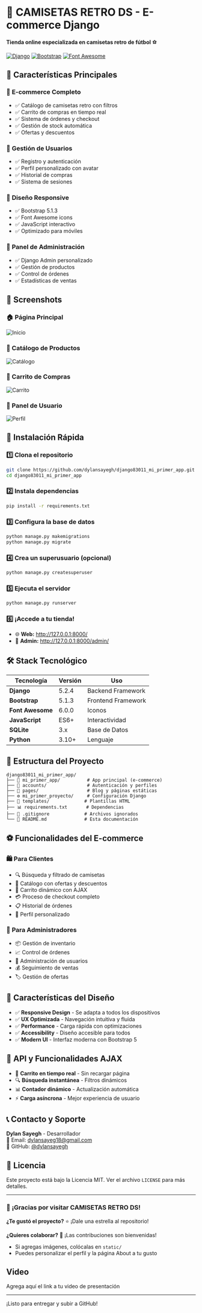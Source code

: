 # 👕 CAMISETAS RETRO DS - E-commerce Django

**Tienda online especializada en camisetas retro de fútbol** ⚽

[![Django](https://img.shields.io/badge/Django-5.2.4-green.svg)](https://www.djangoproject.com/)
[![Bootstrap](https://img.shields.io/badge/Bootstrap-5.1.3-purple.svg)](https://getbootstrap.com/)
[![Font Awesome](https://img.shields.io/badge/Font_Awesome-6.0.0-blue.svg)](https://fontawesome.com/)

## 🌟 Características Principales

### 🛒 **E-commerce Completo**
- ✅ Catálogo de camisetas retro con filtros
- ✅ Carrito de compras en tiempo real
- ✅ Sistema de órdenes y checkout
- ✅ Gestión de stock automática
- ✅ Ofertas y descuentos

### 👤 **Gestión de Usuarios**
- ✅ Registro y autenticación
- ✅ Perfil personalizado con avatar
- ✅ Historial de compras
- ✅ Sistema de sesiones

### 📱 **Diseño Responsive**
- ✅ Bootstrap 5.1.3
- ✅ Font Awesome icons
- ✅ JavaScript interactivo
- ✅ Optimizado para móviles

### 🔧 **Panel de Administración**
- ✅ Django Admin personalizado
- ✅ Gestión de productos
- ✅ Control de órdenes
- ✅ Estadísticas de ventas

## 📸 Screenshots

### 🏠 Página Principal
![Inicio](https://via.placeholder.com/800x400/007bff/ffffff?text=CAMISETAS+RETRO+DS+HOME)

### 👕 Catálogo de Productos
![Catálogo](https://via.placeholder.com/800x400/28a745/ffffff?text=CATALOGO+CAMISETAS+RETRO)

### 🛒 Carrito de Compras
![Carrito](https://via.placeholder.com/800x400/ffc107/000000?text=CARRITO+DE+COMPRAS)

### 👤 Panel de Usuario
![Perfil](https://via.placeholder.com/800x400/6f42c1/ffffff?text=PERFIL+DE+USUARIO)

## 🚀 Instalación Rápida

### 1️⃣ **Clona el repositorio**
```bash
git clone https://github.com/dylansayegh/django83011_mi_primer_app.git
cd django83011_mi_primer_app
```

### 2️⃣ **Instala dependencias**
```bash
pip install -r requirements.txt
```

### 3️⃣ **Configura la base de datos**
```bash
python manage.py makemigrations
python manage.py migrate
```

### 4️⃣ **Crea un superusuario (opcional)**
```bash
python manage.py createsuperuser
```

### 5️⃣ **Ejecuta el servidor**
```bash
python manage.py runserver
```

### 6️⃣ **¡Accede a tu tienda!**
- 🌐 **Web:** http://127.0.0.1:8000/
- 🔧 **Admin:** http://127.0.0.1:8000/admin/

## 🛠️ Stack Tecnológico

| Tecnología | Versión | Uso |
|------------|---------|-----|
| **Django** | 5.2.4 | Backend Framework |
| **Bootstrap** | 5.1.3 | Frontend Framework |
| **Font Awesome** | 6.0.0 | Iconos |
| **JavaScript** | ES6+ | Interactividad |
| **SQLite** | 3.x | Base de Datos |
| **Python** | 3.10+ | Lenguaje |

## 📁 Estructura del Proyecto

```
django83011_mi_primer_app/
├── 🏪 mi_primer_app/          # App principal (e-commerce)
├── 👤 accounts/               # Autenticación y perfiles  
├── 📄 pages/                  # Blog y páginas estáticas
├── ⚙️ mi_primer_proyecto/     # Configuración Django
├── 🎨 templates/             # Plantillas HTML
├── 📊 requirements.txt       # Dependencias
├── 🚫 .gitignore             # Archivos ignorados
└── 📖 README.md              # Esta documentación
```

## ⚽ Funcionalidades del E-commerce

### 🛍️ **Para Clientes**
- 🔍 Búsqueda y filtrado de camisetas
- 👕 Catálogo con ofertas y descuentos
- 🛒 Carrito dinámico con AJAX
- 💳 Proceso de checkout completo
- 📋 Historial de órdenes
- 👤 Perfil personalizado

### 🔧 **Para Administradores**
- 📦 Gestión de inventario
- 📈 Control de órdenes
- 👥 Administración de usuarios
- 💰 Seguimiento de ventas
- 🏷️ Gestión de ofertas

## 🎨 Características del Diseño

- ✅ **Responsive Design** - Se adapta a todos los dispositivos
- ✅ **UX Optimizada** - Navegación intuitiva y fluida
- ✅ **Performance** - Carga rápida con optimizaciones
- ✅ **Accessibility** - Diseño accesible para todos
- ✅ **Modern UI** - Interfaz moderna con Bootstrap 5

## 🔄 API y Funcionalidades AJAX

- 🔄 **Carrito en tiempo real** - Sin recargar página
- 🔍 **Búsqueda instantánea** - Filtros dinámicos
- 📊 **Contador dinámico** - Actualización automática
- ⚡ **Carga asíncrona** - Mejor experiencia de usuario

## 📞 Contacto y Soporte

**Dylan Sayegh** - Desarrollador  
📧 Email: dylansayeg18@gmail.com  
🐙 GitHub: [@dylansayegh](https://github.com/dylansayegh)  

## 📄 Licencia

Este proyecto está bajo la Licencia MIT. Ver el archivo `LICENSE` para más detalles.

---

### 🚀 **¡Gracias por visitar CAMISETAS RETRO DS!**

**¿Te gustó el proyecto?** ⭐ ¡Dale una estrella al repositorio!

**¿Quieres colaborar?** 🤝 ¡Las contribuciones son bienvenidas!
- Si agregas imágenes, colócalas en `static/`
- Puedes personalizar el perfil y la página About a tu gusto

## Video
Agrega aquí el link a tu video de presentación

---
¡Listo para entregar y subir a GitHub!